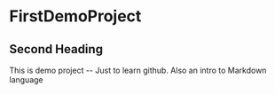 # FirstDemoProject
## Second Heading

This is demo project -- Just to learn github.
Also an intro to Markdown language
